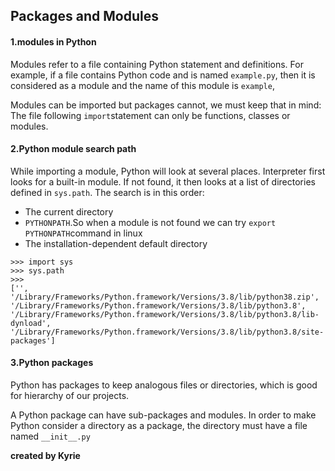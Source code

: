 ## Packages and Modules

#### 1.modules in Python

Modules refer to a file containing Python statement and definitions. For example, if a file contains Python code and is named `example.py`, then it is considered as a module and the name of this module is `example`,

Modules can be imported but packages cannot, we must keep that in mind: The file following `import`statement can only be functions, classes or modules.



#### 2.Python module search path

While importing a module, Python will look at several places. Interpreter first looks for a built-in module. If not found, it then looks at a list of directories defined in `sys.path`. The search is in this order:

- The current directory
- `PYTHONPATH`.So when a module is not found we can try `export PYTHONPATH`command in linux
- The installation-dependent default directory

```shell
>>> import sys
>>> sys.path
>>> 
['', '/Library/Frameworks/Python.framework/Versions/3.8/lib/python38.zip', '/Library/Frameworks/Python.framework/Versions/3.8/lib/python3.8', '/Library/Frameworks/Python.framework/Versions/3.8/lib/python3.8/lib-dynload', '/Library/Frameworks/Python.framework/Versions/3.8/lib/python3.8/site-packages']
```



#### 3.Python packages

Python has packages to keep analogous files or directories, which is good for hierarchy of our projects.

A Python package can have sub-packages and modules. In order to make Python consider a directory as a package, the directory must have a file named `__init__.py`



**created by Kyrie**
